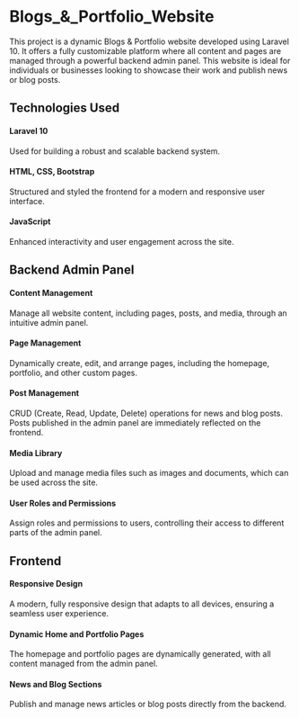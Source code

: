 # Blogs_&_Portfolio_Website

This project is a dynamic Blogs & Portfolio website developed using Laravel 10. It offers a fully customizable platform where all content and pages are managed through a powerful backend admin panel. This website is ideal for individuals or businesses looking to showcase their work and publish news or blog posts.

## Technologies Used
#### Laravel 10
Used for building a robust and scalable backend system.

#### HTML, CSS, Bootstrap
Structured and styled the frontend for a modern and responsive user interface.

#### JavaScript
Enhanced interactivity and user engagement across the site.

## Backend Admin Panel
#### Content Management
Manage all website content, including pages, posts, and media, through an intuitive admin panel.

#### Page Management
Dynamically create, edit, and arrange pages, including the homepage, portfolio, and other custom pages.

#### Post Management
CRUD (Create, Read, Update, Delete) operations for news and blog posts. Posts published in the admin panel are immediately reflected on the frontend.

#### Media Library
Upload and manage media files such as images and documents, which can be used across the site.

#### User Roles and Permissions
Assign roles and permissions to users, controlling their access to different parts of the admin panel.

## Frontend
#### Responsive Design
A modern, fully responsive design that adapts to all devices, ensuring a seamless user experience.

#### Dynamic Home and Portfolio Pages
The homepage and portfolio pages are dynamically generated, with all content managed from the admin panel.

#### News and Blog Sections
Publish and manage news articles or blog posts directly from the backend.
